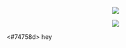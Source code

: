 <p align="center">
  <img src="https://iili.io/2D0puRt.png" />
</p>

<p align="center">
<img src="https://iili.io/2D0Qxl1.png" />
</p>

<#74758d> hey </font>
